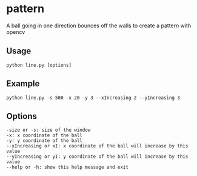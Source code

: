 # pattern
A ball going in one direction bounces off the walls to create a pattern with opencv
## Usage
```
python line.py [options]
```
## Example
```
python line.py -s 500 -x 20 -y 3 --xIncreasing 2 --yIncreasing 3
```
## Options
```
-size or -s: size of the window
-x: x coordinate of the ball
-y: y coordinate of the ball
--xIncreasing or xI: x coordinate of the ball will increase by this value
--yIncreasing or yI: y coordinate of the ball will increase by this value
--help or -h: show this help message and exit
```
